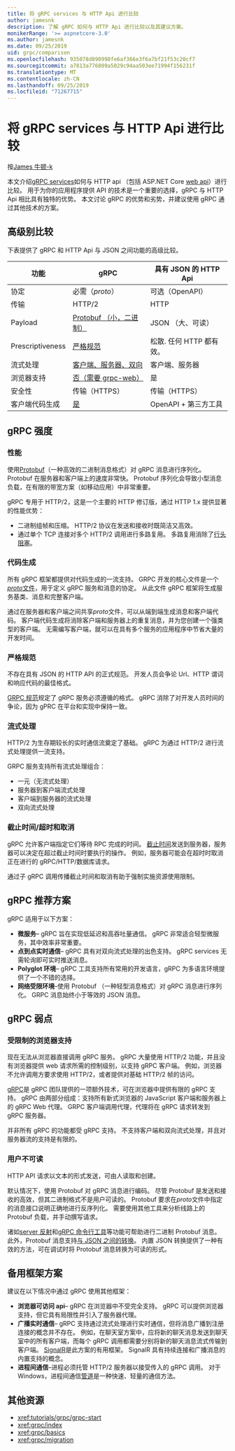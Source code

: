 ```yaml
---
title: 将 gRPC services 与 HTTP Api 进行比较
author: jamesnk
description: 了解 gRPC 如何与 HTTP Api 进行比较以及其建议方案。
monikerRange: '>= aspnetcore-3.0'
ms.author: jamesnk
ms.date: 09/25/2019
uid: grpc/comparison
ms.openlocfilehash: 935078d890998fe6af366e3f6a7bf21f53c20cf7
ms.sourcegitcommit: a7813a776809a5029c94aa503ee71994f156231f
ms.translationtype: MT
ms.contentlocale: zh-CN
ms.lasthandoff: 09/25/2019
ms.locfileid: "71267715"
---
```

# <a name="compare-grpc-services-with-http-apis"></a>将 gRPC services 与 HTTP Api 进行比较

按[James 牛顿-k](https://twitter.com/jamesnk)

本文介绍[gRPC services](https://grpc.io/docs/guides/)如何与 HTTP api （包括 ASP.NET Core [web api](xref:web-api/index)）进行比较。 用于为你的应用程序提供 API 的技术是一个重要的选择，gRPC 与 HTTP Api 相比具有独特的优势。 本文讨论 gRPC 的优势和劣势，并建议使用 gRPC 通过其他技术的方案。

## <a name="high-level-comparison"></a>高级别比较

下表提供了 gRPC 和 HTTP Api 与 JSON 之间功能的高级比较。

| 功能          | gRPC                                               | 具有 JSON 的 HTTP Api           |
| ---------------- | -------------------------------------------------- | ----------------------------- |
| 协定         | 必需（*proto*）                                | 可选（OpenAPI）            |
| 传输        | HTTP/2                                             | HTTP                          |
| Payload          | [Protobuf （小，二进制）](#performance)           | JSON （大、可读）  |
| Prescriptiveness | [严格规范](#strict-specification)      | 松散. 任何 HTTP 都有效。      |
| 流式处理        | [客户端、服务器、双向](#streaming)       | 客户端、服务器                |
| 浏览器支持  | [否（需要 grpc-web）](#limited-browser-support) | 是                           |
| 安全性         | 传输（HTTPS）                                  | 传输（HTTPS）             |
| 客户端代码生成 | [是](#code-generation)                      | OpenAPI + 第三方工具 |

## <a name="grpc-strengths"></a>gRPC 强度

### <a name="performance"></a>性能

使用[Protobuf](https://developers.google.com/protocol-buffers/docs/overview)（一种高效的二进制消息格式）对 gRPC 消息进行序列化。 Protobuf 在服务器和客户端上的速度非常快。 Protobuf 序列化会导致小型消息负载，在有限的带宽方案（如移动应用）中非常重要。

gRPC 专用于 HTTP/2，这是一个主要的 HTTP 修订版，通过 HTTP 1.x 提供显著的性能优势：

* 二进制组帧和压缩。 HTTP/2 协议在发送和接收时既简洁又高效。
* 通过单个 TCP 连接对多个 HTTP/2 调用进行多路复用。 多路复用消除了[行头阻塞](https://en.wikipedia.org/wiki/Head-of-line_blocking)。

### <a name="code-generation"></a>代码生成

所有 gRPC 框架都提供对代码生成的一流支持。 GRPC 开发的核心文件是一个[ *proto*文件](https://developers.google.com/protocol-buffers/docs/proto3)，用于定义 gRPC 服务和消息的协定。 从此文件 gRPC 框架将生成服务基类、消息和完整客户端。

通过在服务器和客户端之间共享*proto*文件，可以从端到端生成消息和客户端代码。 客户端代码生成将消除客户端和服务器上的重复消息，并为您创建一个强类型的客户端。 无需编写客户端，就可以在具有多个服务的应用程序中节省大量的开发时间。

### <a name="strict-specification"></a>严格规范

不存在具有 JSON 的 HTTP API 的正式规范。 开发人员会争论 Url、HTTP 谓词和响应代码的最佳格式。

[GRPC 规范](https://github.com/grpc/grpc/blob/master/doc/PROTOCOL-HTTP2.md)规定了 gRPC 服务必须遵循的格式。 gRPC 消除了对开发人员时间的争论，因为 gPRC 在平台和实现中保持一致。

### <a name="streaming"></a>流式处理

HTTP/2 为生存期较长的实时通信流奠定了基础。 gRPC 为通过 HTTP/2 进行流式处理提供一流支持。

GRPC 服务支持所有流式处理组合：

* 一元（无流式处理）
* 服务器到客户端流式处理
* 客户端到服务器的流式处理
* 双向流式处理

### <a name="deadlinetimeouts-and-cancellation"></a>截止时间/超时和取消

gRPC 允许客户端指定它们等待 RPC 完成的时间。 [截止时间](https://grpc.io/blog/deadlines)发送到服务器，服务器可以决定在超过截止时间时要执行的操作。 例如，服务器可能会在超时时取消正在进行的 gRPC/HTTP/数据库请求。

通过子 gRPC 调用传播截止时间和取消有助于强制实施资源使用限制。

## <a name="grpc-recommended-scenarios"></a>gRPC 推荐方案

gRPC 适用于以下方案：

* **微服务**&ndash; gRPC 旨在实现低延迟和高吞吐量通信。 gRPC 非常适合轻型微服务，其中效率非常重要。
* **点到点实时通信**&ndash; gRPC 具有对双向流式处理的出色支持。 gRPC services 无需轮询即可实时推送消息。
* **Polyglot 环境**&ndash; gRPC 工具支持所有常用的开发语言，gRPC 为多语言环境提供了一个不错的选择。
* **网络受限环境**&ndash;使用 Protobuf （一种轻型消息格式）对 gRPC 消息进行序列化。 GRPC 消息始终小于等效的 JSON 消息。

## <a name="grpc-weaknesses"></a>gRPC 弱点

### <a name="limited-browser-support"></a>受限制的浏览器支持

现在无法从浏览器直接调用 gRPC 服务。 gRPC 大量使用 HTTP/2 功能，并且没有浏览器提供 web 请求所需的控制级别，以支持 gRPC 客户端。 例如，浏览器不允许调用方要求使用 HTTP/2，或者提供对基础 HTTP/2 帧的访问。

[gRPC](https://grpc.io/docs/tutorials/basic/web.html)是 gRPC 团队提供的一项额外技术，可在浏览器中提供有限的 gRPC 支持。 gRPC 由两部分组成：支持所有新式浏览器的 JavaScript 客户端和服务器上的 gRPC Web 代理。 GRPC 客户端调用代理，代理将在 gRPC 请求转发到 gRPC 服务器。

并非所有 gRPC 的功能都受 gRPC 支持。 不支持客户端和双向流式处理，并且对服务器流的支持是有限的。

### <a name="not-human-readable"></a>用户不可读

HTTP API 请求以文本的形式发送，可由人读取和创建。

默认情况下，使用 Protobuf 对 gRPC 消息进行编码。 尽管 Protobuf 是发送和接收的高效，但其二进制格式不是用户可读的。 Protobuf 要求在*proto*文件中指定的消息接口说明正确地进行反序列化。 需要使用其他工具来分析线路上的 Protobuf 负载，并手动撰写请求。

诸如[server 反射](https://github.com/grpc/grpc/blob/master/doc/server-reflection.md)和[gRPC 命令行工具](https://github.com/grpc/grpc/blob/master/doc/command_line_tool.md)等功能可帮助进行二进制 Protobuf 消息。 此外，Protobuf 消息支持[与 JSON 之间的转换](https://developers.google.com/protocol-buffers/docs/proto3#json)。 内置 JSON 转换提供了一种有效的方法，可在调试时将 Protobuf 消息转换为可读的形式。

## <a name="alternative-framework-scenarios"></a>备用框架方案

建议在以下情况中通过 gRPC 使用其他框架：

* **浏览器可访问 api**&ndash; gRPC 在浏览器中不受完全支持。 gRPC 可以提供浏览器支持，但它具有局限性并引入了服务器代理。
* **广播实时通信**&ndash; gRPC 支持通过流式处理进行实时通信，但将消息广播到注册连接的概念并不存在。 例如，在聊天室方案中，应将新的聊天消息发送到聊天室中的所有客户端，而每个 gRPC 调用都需要分别将新的聊天消息流式传输到客户端。 [SignalR](xref:signalr/introduction)是此方案的有用框架。 SignalR 具有持续连接和广播消息的内置支持的概念。
* **进程间通信**&ndash;进程必须托管 HTTP/2 服务器以接受传入的 gRPC 调用。 对于 Windows，进程间通信[管道](/dotnet/standard/io/pipe-operations)是一种快速、轻量的通信方法。

## <a name="additional-resources"></a>其他资源

* <xref:tutorials/grpc/grpc-start>
* <xref:grpc/index>
* <xref:grpc/basics>
* <xref:grpc/migration>
